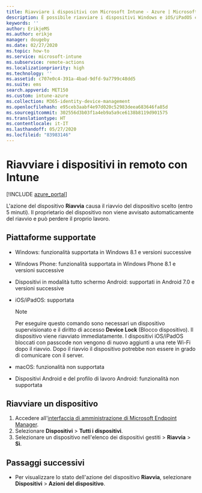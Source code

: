 ```yaml
---
title: Riavviare i dispositivi con Microsoft Intune - Azure | Microsoft Docs
description: È possibile riavviare i dispositivi Windows e iOS/iPadOS con Microsoft Intune nel portale di Azure usando l'azione remota Riavvia.
keywords: ''
author: ErikjeMS
ms.author: erikje
manager: dougeby
ms.date: 02/27/2020
ms.topic: how-to
ms.service: microsoft-intune
ms.subservice: remote-actions
ms.localizationpriority: high
ms.technology: ''
ms.assetid: c707e0c4-391a-4bad-9dfd-9a7799c48dd5
ms.suite: ems
search.appverid: MET150
ms.custom: intune-azure
ms.collection: M365-identity-device-management
ms.openlocfilehash: e95ceb3aabf4e97d020c52983deea683646fa85d
ms.sourcegitcommit: 302556d3b03f1a4eb9a5a9ce6138b8119d901575
ms.translationtype: HT
ms.contentlocale: it-IT
ms.lasthandoff: 05/27/2020
ms.locfileid: "83983146"
---
```

# <a name="remotely-restart-devices-with-intune"></a>Riavviare i dispositivi in remoto con Intune


[!INCLUDE [azure_portal](../includes/azure_portal.md)]

L'azione del dispositivo **Riavvia** causa il riavvio del dispositivo scelto (entro 5 minuti). Il proprietario del dispositivo non viene avvisato automaticamente del riavvio e può perdere il proprio lavoro.

## <a name="supported-platforms"></a>Piattaforme supportate

- Windows: funzionalità supportata in Windows 8.1 e versioni successive
- Windows Phone: funzionalità supportata in Windows Phone 8.1 e versioni successive
- Dispositivi in modalità tutto schermo Android: supportati in Android 7.0 e versioni successive
- iOS/iPadOS: supportata

    > [!Note]  
    > Per eseguire questo comando sono necessari un dispositivo supervisionato e il diritto di accesso **Device Lock** (Blocco dispositivo). Il dispositivo viene riavviato immediatamente. I dispositivi iOS/iPadOS bloccati con passcode non vengono di nuovo aggiunti a una rete Wi-Fi dopo il riavvio. Dopo il riavvio il dispositivo potrebbe non essere in grado di comunicare con il server.
- macOS: funzionalità non supportata
- Dispositivi Android e del profilo di lavoro Android: funzionalità non supportata

## <a name="restart-a-device"></a>Riavviare un dispositivo

1. Accedere all'[interfaccia di amministrazione di Microsoft Endpoint Manager](https://go.microsoft.com/fwlink/?linkid=2109431).
3. Selezionare **Dispositivi** > **Tutti i dispositivi**.
4. Selezionare un dispositivo nell'elenco dei dispositivi gestiti > **Riavvia** > **Sì**.

## <a name="next-steps"></a>Passaggi successivi

- Per visualizzare lo stato dell'azione del dispositivo **Riavvia**, selezionare **Dispositivi** > **Azioni del dispositivo**.
